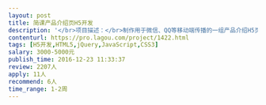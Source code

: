 ```yaml
---                
layout: post       
title: 简课产品介绍页H5开发           
description: '</br>项目描述：</br>制作用于微信、QQ等移动端传播的一组产品介绍H5页面。</br>需要团队完成设计与开发。</br></br>项目需求：</br>一、H5页面的主要内容</br> 1、【简课】产品的功能、特性，关键点为7个左右</br> 2、嵌入试用申请页面</br></br>二、基本要求</br> 1、创意新颖，有明显的主线，提供脚本</br> 2、画面干净简洁，动画流畅，场景清晰</br> 3、性能高效，资源需求尽量小</br> 4、兼容性，主流移动设备测试通过</br></br>三、提供支持</br> 1、提供素材</br> 2、提供免费试用的数据接口文档</br></br>四、人员要求</br> 1、具备HTML5响应式布局和动画经验，前端数据交互能力</br> 2、与需求方良好的沟通能力。</br>'     
contenturl: https://pro.lagou.com/project/1422.html      
tags: [H5开发,HTML5,jQuery,JavaScript,CSS3]            
salary: 3000-5000元          
publish_time: 2016-12-23 11:33:37         
review: 2207人                   
apply: 11人                   
recommend: 6人                   
time_range: 1-2周              
---                 
```

